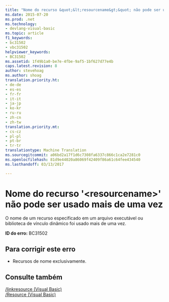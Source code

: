 ```yaml
---
title: "Nome do recurso &quot;&lt;resourcename&gt;&quot; não pode ser usado mais de uma vez | Documentos do Microsoft"
ms.date: 2015-07-20
ms.prod: .net
ms.technology:
- devlang-visual-basic
ms.topic: article
f1_keywords:
- bc31502
- vbc31502
helpviewer_keywords:
- BC31502
ms.assetid: 1f49b1a0-be7e-4fbe-9af5-1bf627d77e4b
caps.latest.revision: 8
author: stevehoag
ms.author: shoag
translation.priority.ht:
- de-de
- es-es
- fr-fr
- it-it
- ja-jp
- ko-kr
- ru-ru
- zh-cn
- zh-tw
translation.priority.mt:
- cs-cz
- pl-pl
- pt-br
- tr-tr
translationtype: Machine Translation
ms.sourcegitcommit: a06bd2a17f1d6c7308fa6337c866c1ca2e7281c0
ms.openlocfilehash: 81d9e44020a86069f42409f86a61c64fee434540
ms.lasthandoff: 03/13/2017

---
```

# <a name="resource-name-39ltresourcenamegt39-cannot-be-used-more-than-once"></a>Nome do recurso '&lt;resourcename&gt;' não pode ser usado mais de uma vez
O nome de um recurso especificado em um arquivo executável ou biblioteca de vínculo dinâmico foi usado mais de uma vez.  
  
 **ID do erro:** BC31502  
  
## <a name="to-correct-this-error"></a>Para corrigir este erro  
  
-   Recursos de nome exclusivamente.  
  
## <a name="see-also"></a>Consulte também  
 [/linkresource (Visual Basic)](../../visual-basic/reference/command-line-compiler/linkresource.md)   
 [/Resource (Visual Basic)](../../visual-basic/reference/command-line-compiler/resource.md)
